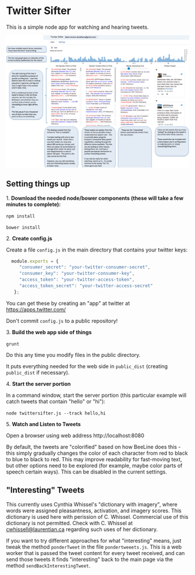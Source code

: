 # Twitter Sifter

This is a simple node app for watching and hearing tweets.

<img src="https://github.com/nowherenearithaca/twittersifter/blob/master/twittersifter_screenshot.png" width="500px">

## Setting things up

1\. 	**Download the needed node/bower components (these will take a few minutes to complete):**

 `npm install`

 `bower install`

2\. 	**Create config.js**

Create a file `config.js` in the main directory that contains your twitter keys:
```javascript
  module.exports = {
     "consumer_secret": "your-twitter-consumer-secret",
     "consumer_key": "your-twitter-consumer-key",
     "access_token": "your-twitter-access-token",
     "access_token_secret": "your-twitter-access-secret"
   };
```
You can get these by creating an "app" at twitter at https://apps.twitter.com/

Don't commit `config.js` to a public repository!


3\. **Build the web app side of things**

`grunt`

Do this any time you modify files in the public directory.

It puts everything needed for the web side in `public_dist` (creating `public_dist` if necessary).

4\. **Start the server portion**

In a command window, start the server portion (this particular example will catch tweets that contain "hello" or "hi"):

`node twittersifter.js --track hello,hi`

5\. **Watch and Listen to Tweets**

Open a browser using web address http://localhost:8080

By default, the tweets are "colorified" based on how BeeLine does this - this simply gradually changes the color of each character from red to black to blue to black to red.  This may improve readability for fast-moving text, but other options need to be explored (for example, maybe color parts of speech certain ways).  This can be disabled in the current settings.


## "Interesting" Tweets

This currently uses Cynthia Whissel's "dictionary with imagery", where words were assigned
 pleasantness, activation, and imagery scores.
 This dictionary is used here with perission of C. Whissel.
  Commercial use of this dictionary is not permitted.  Check with 
	C. Whissel at cwhissell@laurentian.ca regarding such uses of her dictionary.

If you want to try different approaches for what "interesting" means, just tweak the 
method `ponderTweet` in the file `pondertweeets.js`.  This is a web worker that is passed the tweet content
for every tweet received, and can send those tweets it finds "interesting" back to the main page via the 
method `sendBackInterestingTweet`.

